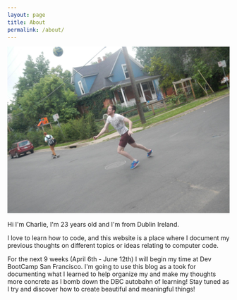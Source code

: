 ```yaml
---
layout: page
title: About
permalink: /about/
---
```


![football in boulder](/imgs/football-boulder.jpg)

Hi I'm Charlie, I'm 23 years old and I'm from Dublin Ireland.

I love to learn how to code, and this website is a place where I document my previous thoughts on different topics or ideas relating to computer code.

For the next 9 weeks (April 6th - June 12th) I will begin my time at Dev BootCamp San Francisco. I'm going to use this blog as a took for documenting what I learned to help organize my and make my thoughts more concrete as I bomb down the DBC autobahn of learning! Stay tuned as I try and discover how to create beautiful and meaningful things!
